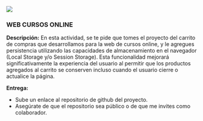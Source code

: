 ![](/img/imagenReadme.png)


### WEB CURSOS ONLINE

**Descripción:** 
En esta actividad, se te pide que tomes el proyecto del carrito de compras que desarrollamos para la web de cursos online, y le agregues persistencia utilizando las capacidades de almacenamiento en el navegador (Local Storage y/o Session Storage). Esta funcionalidad mejorará significativamente la experiencia del usuario al permitir que los productos agregados al carrito se conserven incluso cuando el usuario cierre o actualice la página.

**Entrega:**

- Sube un enlace al repositorio de github del proyecto.
- Asegúrate de que el repositorio sea público o de que me invites como colaborador.
